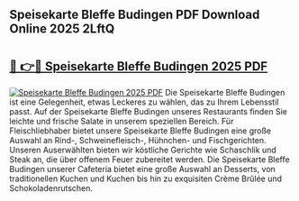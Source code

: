## Speisekarte Bleffe Budingen PDF Download Online 2025 2LftQ

# <h2><a href="http://gcbyhi6.nevu.top/?p=Speisekarte+Bleffe+Budingen">🔗 👉🔴 Speisekarte Bleffe Budingen 2025 PDF</a></h2>

[![Speisekarte Bleffe Budingen 2025 PDF](https://i.imgur.com/dBaPXMq.png)](http://gcbyhi6.nevu.top/?p=Speisekarte+Bleffe+Budingen)
Die Speisekarte Bleffe Budingen ist eine Gelegenheit, etwas Leckeres zu wählen, das zu Ihrem Lebensstil passt. Auf der Speisekarte Bleffe Budingen unseres Restaurants finden Sie leichte und frische Salate in unserem speziellen Bereich. Für Fleischliebhaber bietet unsere Speisekarte Bleffe Budingen eine große Auswahl an Rind-, Schweinefleisch-, Hühnchen- und Fischgerichten. Unseren Auserwählten bieten wir köstliche Gerichte wie Schaschlik und Steak an, die über offenem Feuer zubereitet werden. Die Speisekarte Bleffe Budingen unserer Cafeteria bietet eine große Auswahl an Desserts, von traditionellen Kuchen und Kuchen bis hin zu exquisiten Crème Brûlée und Schokoladenrutschen.
